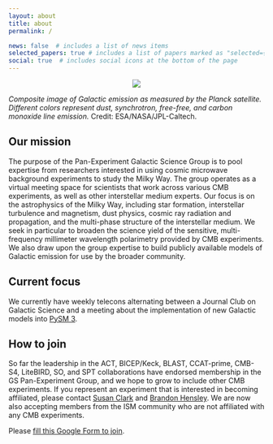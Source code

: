 ```yaml
---
layout: about
title: about
permalink: /

news: false  # includes a list of news items
selected_papers: true # includes a list of papers marked as "selected={true}"
social: true  # includes social icons at the bottom of the page
---
```


<p align="center">
  <img src="/assets/img/planck-composite.jpg" />
</p>

<div class="caption">
    <em>Composite image of Galactic emission as measured by the Planck satellite. Different colors represent dust, synchrotron, free-free, and carbon monoxide line emission.</em> Credit: ESA/NASA/JPL-Caltech.
</div>

Our mission
-------------

The purpose of the Pan-Experiment Galactic Science Group is to pool expertise from researchers interested in using cosmic microwave background experiments to study the Milky Way. The group operates as a virtual meeting space for scientists that work across various CMB experiments, as well as other interstellar medium experts. Our focus is on the astrophysics of the Milky Way, including star formation, interstellar turbulence and magnetism, dust physics, cosmic ray radiation and propagation, and the multi-phase structure of the interstellar medium. We seek in particular to broaden the science yield of the sensitive, multi-frequency millimeter wavelength polarimetry provided by CMB experiments. We also draw upon the group expertise to build publicly available models of Galactic emission for use by the broader community.

Current focus
-------------

We currently have weekly telecons alternating between a Journal Club on Galactic Science and a meeting about the implementation of new Galactic models into [PySM 3](https://github.com/galsci/pysm).

How to join
-----------

So far the leadership in the ACT, BICEP/Keck, BLAST, CCAT-prime, CMB-S4, LiteBIRD, SO, and SPT collaborations have endorsed membership in the GS Pan-Experiment Group, and we hope to grow to include other CMB experiments. If you represent an experiment that is interested in becoming affiliated, please contact <a href="https://physics.stanford.edu/people/susan-e-clark">Susan Clark</a> and <a href="https://science.jpl.nasa.gov/people/brandon-hensley/">Brandon Hensley</a>. We are now also accepting members from the ISM community who are not affiliated with any CMB experiments.

Please [fill this Google Form to join](https://docs.google.com/forms/d/e/1FAIpQLSfIW5Djk13u9y23lRY5VUblIb4EfwZZBsrP3ZuUBWYdAlzAuw/viewform).
